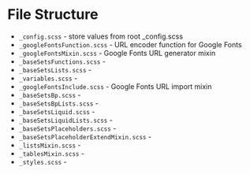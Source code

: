 # File Structure 

* `_config.scss` - store values from root _config.scss
* `_googleFontsFunction.scss` - URL encoder function for Google Fonts 
* `_googleFontsMixin.scss` - Google Fonts URL generator mixin
* `_baseSetsFunctions.scss` - 
* `_baseSetsLists.scss` - 
* `_variables.scss` - 
* `_googleFontsInclude.scss` - Google Fonts URL import mixin
* `_baseSetsBp.scss` - 
* `_baseSetsBpLists.scss` - 
* `_baseSetsLiquid.scss` - 
* `_baseSetsLiquidLists.scss` - 
* `_baseSetsPlaceholders.scss` - 
* `_baseSetsPlaceholderExtendMixin.scss` - 
* `_listsMixin.scss` - 
* `_tablesMixin.scss` - 
* `_styles.scss` - 
